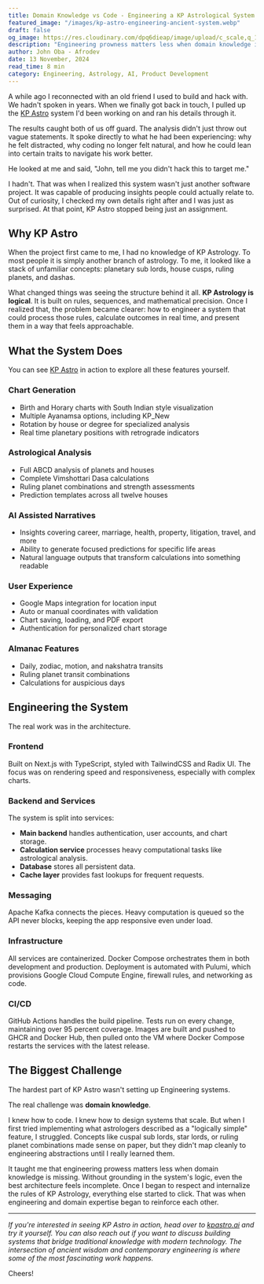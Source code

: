 ```yaml
---
title: Domain Knowledge vs Code - Engineering a KP Astrological System
featured_image: "/images/kp-astro-engineering-ancient-system.webp"
draft: false
og_image: https://res.cloudinary.com/dpq6dieap/image/upload/c_scale,q_100,w_532/v1757581218/og-images/kp-astro-engineering-ancient-system_wvuywe.jpg
description: "Engineering prowness matters less when domain knowledge is deficient"
author: John Oba - Afrodev
date: 13 November, 2024
read_time: 8 min
category: Engineering, Astrology, AI, Product Development
---
```



A while ago I reconnected with an old friend I used to build and hack with. We hadn't spoken in years. When we finally got back in touch, I pulled up the [KP Astro](https://kpastro.ai) system I'd been working on and ran his details through it.

The results caught both of us off guard. The analysis didn't just throw out vague statements. It spoke directly to what he had been experiencing: why he felt distracted, why coding no longer felt natural, and how he could lean into certain traits to navigate his work better.

He looked at me and said, "John, tell me you didn't hack this to target me."

I hadn't. That was when I realized this system wasn't just another software project. It was capable of producing insights people could actually relate to. Out of curiosity, I checked my own details right after and I was just as surprised. At that point, KP Astro stopped being just an assignment.

## Why KP Astro

When the project first came to me, I had no knowledge of KP Astrology. To most people it is simply another branch of astrology. To me, it looked like a stack of unfamiliar concepts: planetary sub lords, house cusps, ruling planets, and dashas.

What changed things was seeing the structure behind it all. **KP Astrology is logical**. It is built on rules, sequences, and mathematical precision. Once I realized that, the problem became clearer: how to engineer a system that could process those rules, calculate outcomes in real time, and present them in a way that feels approachable.

## What the System Does

You can see [KP Astro](https://kpastro.ai) in action to explore all these features yourself.

### Chart Generation
- Birth and Horary charts with South Indian style visualization
- Multiple Ayanamsa options, including KP_New
- Rotation by house or degree for specialized analysis
- Real time planetary positions with retrograde indicators

### Astrological Analysis
- Full ABCD analysis of planets and houses
- Complete Vimshottari Dasa calculations
- Ruling planet combinations and strength assessments
- Prediction templates across all twelve houses

### AI Assisted Narratives
- Insights covering career, marriage, health, property, litigation, travel, and more
- Ability to generate focused predictions for specific life areas
- Natural language outputs that transform calculations into something readable

### User Experience
- Google Maps integration for location input
- Auto or manual coordinates with validation
- Chart saving, loading, and PDF export
- Authentication for personalized chart storage

### Almanac Features
- Daily, zodiac, motion, and nakshatra transits
- Ruling planet transit combinations
- Calculations for auspicious days

## Engineering the System

The real work was in the architecture.

### Frontend
Built on Next.js with TypeScript, styled with TailwindCSS and Radix UI. The focus was on rendering speed and responsiveness, especially with complex charts.

### Backend and Services
The system is split into services:

- **Main backend** handles authentication, user accounts, and chart storage.
- **Calculation service** processes heavy computational tasks like astrological analysis.
- **Database** stores all persistent data.
- **Cache layer** provides fast lookups for frequent requests.

### Messaging
Apache Kafka connects the pieces. Heavy computation is queued so the API never blocks, keeping the app responsive even under load.

### Infrastructure
All services are containerized. Docker Compose orchestrates them in both development and production. Deployment is automated with Pulumi, which provisions Google Cloud Compute Engine, firewall rules, and networking as code.

### CI/CD
GitHub Actions handles the build pipeline. Tests run on every change, maintaining over 95 percent coverage. Images are built and pushed to GHCR and Docker Hub, then pulled onto the VM where Docker Compose restarts the services with the latest release.

## The Biggest Challenge

The hardest part of KP Astro wasn't setting up Engineering systems.

The real challenge was **domain knowledge**.

I knew how to code. I knew how to design systems that scale. But when I first tried implementing what astrologers described as a "logically simple" feature, I struggled. Concepts like cuspal sub lords, star lords, or ruling planet combinations made sense on paper, but they didn't map cleanly to engineering abstractions until I really learned them.

It taught me that engineering prowess matters less when domain knowledge is missing. Without grounding in the system's logic, even the best architecture feels incomplete. Once I began to respect and internalize the rules of KP Astrology, everything else started to click. That was when engineering and domain expertise began to reinforce each other.

---

*If you're interested in seeing KP Astro in action, head over to [kpastro.ai](https://kpastro.ai) and try it yourself. You can also reach out if you want to discuss building systems that bridge traditional knowledge with modern technology. The intersection of ancient wisdom and contemporary engineering is where some of the most fascinating work happens.*

Cheers!
